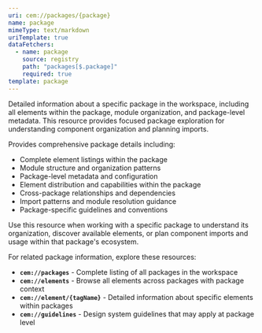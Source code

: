 ```yaml
---
uri: cem://packages/{package}
name: package
mimeType: text/markdown
uriTemplate: true
dataFetchers:
  - name: package
    source: registry
    path: "packages[$.package]"
    required: true
template: package
---
```


Detailed information about a specific package in the workspace, including all elements within the package, module organization, and package-level metadata. This resource provides focused package exploration for understanding component organization and planning imports.

Provides comprehensive package details including:
- Complete element listings within the package
- Module structure and organization patterns
- Package-level metadata and configuration
- Element distribution and capabilities within the package
- Cross-package relationships and dependencies
- Import patterns and module resolution guidance
- Package-specific guidelines and conventions

Use this resource when working with a specific package to understand its organization, discover available elements, or plan component imports and usage within that package's ecosystem.

For related package information, explore these resources:

- **`cem://packages`** - Complete listing of all packages in the workspace
- **`cem://elements`** - Browse all elements across packages with package context
- **`cem://element/{tagName}`** - Detailed information about specific elements within packages
- **`cem://guidelines`** - Design system guidelines that may apply at package level